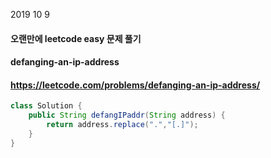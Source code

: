 2019 10 9

#### 오랜만에 leetcode easy 문제 풀기
#### defanging-an-ip-address
#### https://leetcode.com/problems/defanging-an-ip-address/


```java
class Solution {
    public String defangIPaddr(String address) {
        return address.replace(".","[.]");
    }
}
```
